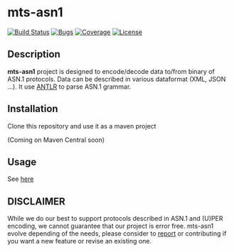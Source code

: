 # **mts-asn1**
[![Build Status](https://travis-ci.org/ericsson-mts/mts-asn1.svg?branch=master)](https://travis-ci.org/ericsson-mts/mts-asn1) [![Bugs](https://sonarcloud.io/api/project_badges/measure?project=com.ericsson.mts%3Amts-asn1&metric=bugs)](https://sonarcloud.io/dashboard?id=com.ericsson.mts%3Amts-asn1)
[![Coverage](https://sonarcloud.io/api/project_badges/measure?project=com.ericsson.mts%3Amts-asn1&metric=coverage)](https://sonarcloud.io/dashboard?id=com.ericsson.mts%3Amts-asn1)
[![License](https://img.shields.io/badge/License-MIT-blue.svg)](https://github.com/ericsson-mts/mts-asn1/blob/master/LICENSE.txt)

## Description

**mts-asn1** project is designed to encode/decode data to/from binary of ASN.1 protocols. Data can be described in various 
dataformat (XML, JSON ...). It use [ANTLR](https://www.antlr.org/) to parse ASN.1 grammar. 

## Installation

Clone this repository and use it as a maven project

(Coming on Maven Central soon)

## Usage

See [here](https://github.com/ericsson-mts/mts-asn1/wiki/User-guide)

## DISCLAIMER

While we do our best to support protocols described in ASN.1 and (U)PER encoding, we cannot guarantee that our project 
is error free. mts-asn1 evolve depending of the needs, please consider to [report](https://github.com/ericsson-mts/mts-asn1/wiki/Report) or contributing if you want a new feature or revise an existing one.
